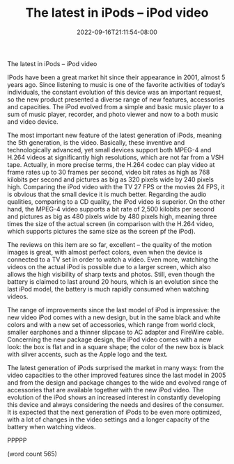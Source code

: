 ﻿---
title: "The latest in iPods – iPod video"
date: 2022-09-16T21:11:54-08:00
description: "Ipod-Video Tips for Web Success"
featured_image: "/images/Ipod-Video.jpg"
tags: ["Ipod Video"]
---

The latest in iPods – iPod video

	
IPods have been a great market hit since their appearance in 2001, almost 5 years ago. Since listening to music is one of the favorite activities of today’s individuals, the constant evolution of this device was an important request, so the new product presented a diverse range of new features, accessories and capacities. The iPod evolved from a simple and basic music player to a sum of music player, recorder, and photo viewer and now to a both music and video device. 
	
The most important new feature of the latest generation of iPods, meaning the 5th generation, is the video. Basically, these inventive and technologically advanced, yet small devices support both MPEG-4 and H.264 videos at significantly high resolutions, which are not far from a VSH tape. Actually, in more precise terms, the H.264 codec can play video at frame rates up to 30 frames per second, video bit rates as high as 768 kilobits per second and pictures as big as 320 pixels wide by 240 pixels high. Comparing the iPod video with the TV 27 FPS or the movies 24 FPS, it is obvious that the small device it is much better. Regarding the audio qualities, comparing to a CD quality, the iPod video is superior. On the other hand, the MPEG-4 video supports a bit rate of 2,500 kilobits per second and pictures as big as 480 pixels wide by 480 pixels high, meaning three times the size of the actual screen (in comparison with the H.264 video, which supports pictures the same size as the screen pf the iPod). 
	
The reviews on this item are so far, excellent – the quality of the motion images is great, with almost perfect colors, even when the device is connected to a TV set in order to watch a video. Even more, watching the videos on the actual iPod is possible due to a larger screen, which also allows the high visibility of sharp texts and photos. Still, even though the battery is claimed to last around 20 hours, which is an evolution since the last iPod model, the battery is much rapidly consumed when watching videos. 
	
The range of improvements since the last model of iPod is impressive: the new video iPod comes with a new design, but in the same black and white colors and with a new set of accessories, which range from world clock, smaller earphones and a thinner slipcase to AC adapter and FireWire cable. Concerning the new package design, the iPod video comes with a new look: the box is flat and in a square shape; the color of the new box is black with silver accents, such as the Apple logo and the text. 
	
The latest generation of iPods surprised the market in many ways: from the video capacities to the other improved features since the last model in 2005 and from the design and package changes to the wide and evolved range of accessories that are available together with the new iPod video. The evolution of the iPod shows an increased interest in constantly developing this device and always considering the needs and desires of the consumer. It is expected that the next generation of iPods to be even more optimized, with a lot of changes in the video settings and a longer capacity of the battery when watching videos. 

PPPPP

(word count 565)



